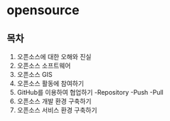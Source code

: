 # opensource

## 목차
1. 오픈소스에 대한 오해와 진실
2. 오픈소스 소프트웨어
3. 오픈소스 GIS
4. 오픈소스 활동에 참여하기
5. GitHub를 이용하여 협업하기
 -Repository
 -Push
 -Pull
6. 오픈소스 개발 환경 구축하기
7. 오픈소스 서비스 환경 구축하기
